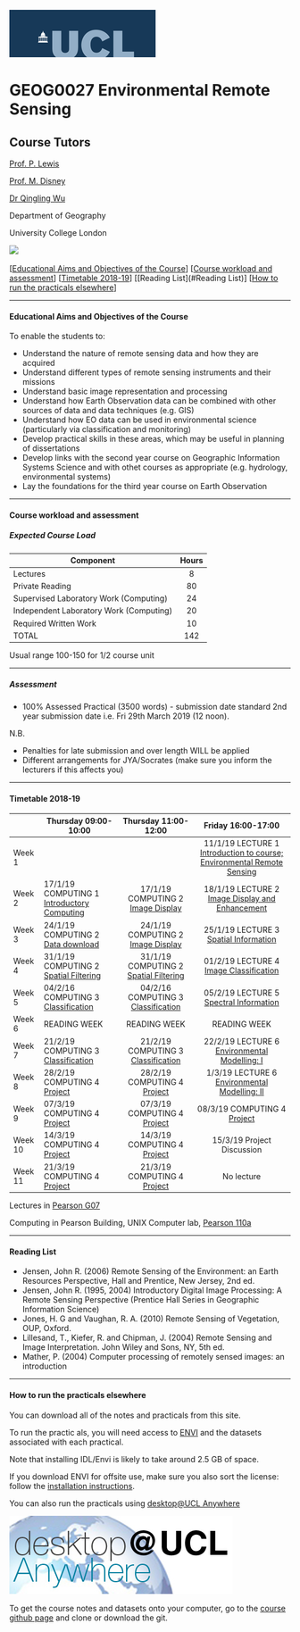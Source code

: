 ![UCL](docs/images//ucl_logo.png)

# GEOG0027 Environmental Remote Sensing

## Course Tutors

[Prof. P. Lewis](http://www2.geog.ucl.ac.uk/~plewis)

[Prof. M. Disney](http://www2.geog.ucl.ac.uk/~mdisney)

[Dr Qingling Wu](https://www.geog.ucl.ac.uk/people/research-staff/qingling-wu)

Department of Geography
    
University College London
    
    
![](docs/images/europe.jpg)

[[Educational Aims and Objectives of the Course](#Education)]  [[Course workload and assessment](#workload)] [[Timetable 2018-19](#Timetable)] [[Reading List](#Reading List)] [[How to run the practicals elsewhere](#elsewhere)]

-----------------------------------


#### <a name="Education">Educational Aims and Objectives of the Course</a>

 To enable the students to: 
 
+ Understand the nature of remote sensing data and how they are acquired
+ Understand different types of remote sensing instruments and their missions
+ Understand basic image representation and processing
+ Understand how Earth Observation data can be combined with other sources of data and data techniques (e.g. GIS)
+ Understand how EO data can be used in environmental science (particularly via classification and monitoring)
+ Develop practical skills in these areas, which may be useful in planning of dissertations
+ Develop links with the second year course on Geographic Information Systems Science and with othet courses as appropriate (e.g. hydrology, environmental systems)
+ Lay the foundations for the third year course on Earth Observation

-----------------------------------


#### <a name="workload">Course workload and assessment</a>

##### Expected Course Load
|Component 	|Hours|
|-------  | :--------:|
| Lectures | 	8|
|Private Reading 	|80
|Supervised Laboratory Work (Computing) |	24|
|Independent Laboratory Work (Computing) |	20|
|Required Written Work |	10|
|TOTAL |	142|

Usual range 100-150 for 1/2 course unit 


-----------------------------------


##### Assessment

+ 100% Assessed Practical (3500 words) - submission date standard 2nd year submission date i.e. Fri 29th March 2019 (12 noon).

N.B.

- Penalties for late submission and over length WILL be applied
- Different arrangements for JYA/Socrates (make sure you inform the lecturers if this affects you)

-----------------------------------


#### <a name="Timetable">Timetable 2018-19</a>


|  | Thursday 09:00-10:00 | Thursday 11:00-12:00 | Friday 16:00-17:00 |
| -------------------|  -------------------| :-----------------: | :------------------: |
| Week 1 |  | | 11/1/19 LECTURE 1 [Introduction to course; Environmental Remote Sensing](docs/coursenotes/lecture1.pdf) |
| Week 2 | 17/1/19 COMPUTING 1 [Introductory Computing](docs/unix.md)|17/1/19 COMPUTING 2 [Image Display](docs/ImageDisplay.ipynb)| 18/1/19 LECTURE 2 [Image Display and Enhancement](docs/coursenotes/lecture2.pdf) |
| Week 3 | 24/1/19 COMPUTING 2 [Data download](docs/Download.ipynb)| 24/1/19 COMPUTING 2 [Image Display](docs/ImageDisplay.ipynb)| 25/1/19 LECTURE 3 [Spatial Information](docs/coursenotes/lecture3.pdf) |
| Week 4  | 31/1/19 COMPUTING 2 [Spatial Filtering](docs/SpatialFiltering.ipynb)| 31/1/19 COMPUTING 2 [Spatial Filtering](docs/SpatialFiltering.ipynb)| 01/2/19 LECTURE 4 [Image Classification](docs/coursenotes/lecture4.pdf) | 
| Week 5 | 04/2/16 COMPUTING 3 [Classification](docs/Classification.ipynb)| 04/2/16 COMPUTING 3 [Classification](docs/Classification.ipynb)| 05/2/19 LECTURE 5 [Spectral Information](docs/coursenotes/lecture5.pdf) |
| Week 6 | READING WEEK | READING WEEK | READING WEEK |
| Week 7 |  21/2/19 COMPUTING 3 [Classification](docs/Classification.ipynb)| 21/2/19 COMPUTING 3 [Classification](docs/Classification.ipynb)| 22/2/19 LECTURE 6 [Environmental Modelling: I](docs/coursenotes/modelling1.pdf) |
| Week 8 |  28/2/19 COMPUTING 4 [Project](http://proflewis.github.io/GEOG0027_Coursework/)| 28/2/19 COMPUTING 4 [Project](http://proflewis.github.io/GEOG0027_Coursework/)| 1/3/19 LECTURE 6 [Environmental Modelling: II](docs/coursenotes/modelling2.pdf)|
| Week 9 |  07/3/19 COMPUTING 4 [Project](http://proflewis.github.io/GEOG0027_Coursework/)| 07/3/19 COMPUTING 4 [Project](http://proflewis.github.io/GEOG0027_Coursework/)| 08/3/19 COMPUTING 4 [Project](http://proflewis.github.io/GEOG0027_Coursework/)|
| Week 10 |  14/3/19 COMPUTING 4 [Project](http://proflewis.github.io/GEOG0027_Coursework/)| 14/3/19 COMPUTING 4 [Project](http://proflewis.github.io/GEOG0027_Coursework/)| 15/3/19 Project Discussion|
| Week 11 |  21/3/19 COMPUTING 4 [Project](http://proflewis.github.io/GEOG0027_Coursework/)| 21/3/19 COMPUTING 4 [Project](http://proflewis.github.io/GEOG0027_Coursework/)|  No lecture |


Lectures in [Pearson G07](https://www.ucl.ac.uk/maps/pearson)

Computing in Pearson Building, UNIX Computer lab, [Pearson 110a](https://www.ucl.ac.uk/maps/pearson)


-----------------------------------


#### <a name="Reading List">Reading List</a>

- Jensen, John R. (2006) Remote Sensing of the Environment: an Earth Resources Perspective, Hall and Prentice, New Jersey, 2nd ed.
- Jensen, John R. (1995, 2004) Introductory Digital Image Processing: A Remote Sensing Perspective (Prentice Hall Series in Geographic Information Science)
- Jones, H. G and Vaughan, R. A. (2010) Remote Sensing of Vegetation, OUP, Oxford.
- Lillesand, T., Kiefer, R. and Chipman, J. (2004) Remote Sensing and Image Interpretation. John Wiley and Sons, NY, 5th ed.
- Mather, P. (2004) Computer processing of remotely sensed images: an introduction 


-----------------------------------



#### <a name="elsewhere">How to run the practicals elsewhere</a>

You can download all of the notes and practicals from this site.

To run the practic
als, you will need access to [ENVI](http://swdb.ucl.ac.uk/package/view/id/142?filter=envi) and the datasets associated with each practical.

Note that installing IDL/Envi is likely to take around 2.5 GB of space.

If you download ENVI for offsite use, make sure you also sort the license: follow the [installation instructions](http://swdb.ucl.ac.uk/package/view/id/142). 

You can also run the practicals using [desktop@UCL Anywhere](http://www.ucl.ac.uk/isd/services/desktops/students/desktop-anywhere)

![desktop@UCL Anywhere](docs/images/desktop-ucl-anywhere-logo-globe.jpg?raw=true)

To get the course notes and datasets onto your computer, go to the [course github page](https://github.com/profLewis/GEOG0027.git) and clone or download the git.
